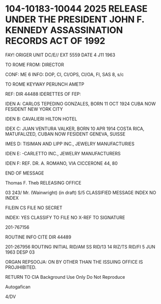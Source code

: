 # 104-10183-10044 2025 RELEASE UNDER THE PRESIDENT JOHN F. KENNEDY ASSASSINATION RECORDS ACT OF 1992

FAY!
ORIGER
UNIT DC/E//
EXT 5559
DATE 4 J11 1963

TO ROME
FROM: DIRECTOR

CONF: ME 6
INFO: DOP, CI, CI/OPS, CI/OA, FI, SAS 8, s/c

TO ROME
KEYWAY PERUNCH АМЕТР

REF: DIR 44488
IDERETTES OF FEP:

IDEN A: CARLOS TEPEDINO GONZALES, BORN 11 OCT 1924 CUBA
NOW FESIDENT NEW YORK CITY

IDEN B: CAVALIERI HILTON HOTEL

IDEX C: JUAN VENTURA VALKER, BORN 10 APR 1914 COSTA RICA,
MATUFALIZED, CUBAN NOW FESIDENT GENEVA, SUISSE

IMES D: TISIMAN AND LIPP INC., JEWELRY MANUFACTURIES

IDEN E: -CARLETTO INC., JEWELRY MANUFACTURERS

IDEN F: REF. DR. A. ROMANO, VIA CICCERONE 44, 80

END OF MESSAGE

Thomas F. Theb
RELEASING OFFICE

03
243/ Mr. (Wainwright) (in draft)
S/5
CLASSIFIED MESSAGE
INDEX
NO INDEX

FILEIN CS FILE NO
SECRET

INDEX: YES
CLASSIFY TO FILE NO
X-REF TO
SIGNATURE

201-767156

ROUTINE
INFO
CITE DIR 44489

201-267956
ROUTING INITIAL
RID/AM SS
RID/13 14
RIZ/TS
RID/FI 5 JUN 1963
DESP
03

ORGAN
REPSOOJA: ON BY OTHER THAN THE ISSUING OFFICE IS PROJIHIBITED.

RETURN TO CIA
Background Use Only
Do Not Reproduce

Autogafican

4/DV

